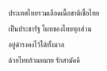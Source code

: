 ประเทศไทยรวมเลือดเนื้อชาติเชื้อไทย

เป็นประชารัฐ ไผทของไทยทุกส่วน

อยู่ดำรงคงไว้ได้ทั้งมวล

ด้วยไทยล้วนหมาย รักสามัคคี
